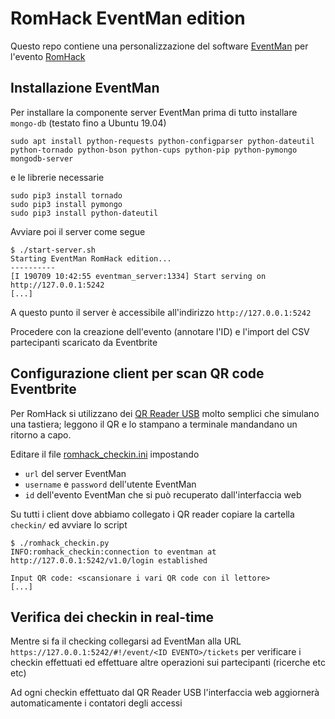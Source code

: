 # RomHack EventMan edition

Questo repo contiene una personalizzazione del software [EventMan](https://github.com/raspibo/eventman/) per l'evento [RomHack](https://www.romhack.io)

## Installazione EventMan
Per installare la componente server EventMan prima di tutto installare ```mongo-db``` (testato fino a Ubuntu 19.04)

```sudo apt install python-requests python-configparser python-dateutil python-tornado python-bson python-cups python-pip python-pymongo mongodb-server```

e le librerie necessarie

```
sudo pip3 install tornado
sudo pip3 install pymongo
sudo pip3 install python-dateutil
```

Avviare poi il server come segue

```
$ ./start-server.sh 
Starting EventMan RomHack edition...
----------
[I 190709 10:42:55 eventman_server:1334] Start serving on http://127.0.0.1:5242
[...]
```

A questo punto il server è accessibile all'indirizzo ```http://127.0.0.1:5242```

Procedere con la creazione dell'evento (annotare l'ID) e l'import del CSV partecipanti scaricato da Eventbrite

## Configurazione client per scan QR code Eventbrite
Per RomHack si utilizzano dei [QR Reader USB](https://www.amazon.it/Sumeber-Automatic-ricaricabile-automatico-professionale/dp/B07GRMDF2N/ref=sr_1_1?__mk_it_IT=%C3%85M%C3%85%C5%BD%C3%95%C3%91&keywords=Sumeber+Automatic+barcode+scanner+QR+code+scanner+1D%2F2D+lettore+di+codici+a+barre+scanner+vivavoce+USB+ricaricabile+automatico+bar+code+scanner+professionale+per+mobile+Payment&qid=1562661900&s=office&sr=1-1) molto semplici che simulano una tastiera; leggono il QR e lo stampano a terminale mandandano un ritorno a capo.

Editare il file [romhack_checkin.ini](checkin/romhack_checkin.ini) impostando
- ```url``` del server EventMan
- ```username``` e ```password``` dell'utente EventMan
- ```id``` dell'evento EventMan che si può recuperato dall'interfaccia web

Su tutti i client dove abbiamo collegato i QR reader copiare la cartella ```checkin/``` ed avviare lo script 
```
$ ./romhack_checkin.py
INFO:romhack_checkin:connection to eventman at http://127.0.0.1:5242/v1.0/login established

Input QR code: <scansionare i vari QR code con il lettore>
[...]
```

## Verifica dei checkin in real-time
Mentre si fa il checking collegarsi ad EventMan alla URL ```https://127.0.0.1:5242/#!/event/<ID EVENTO>/tickets``` per verificare i checkin effettuati ed effettuare altre operazioni sui partecipanti (ricerche etc etc)

Ad ogni checkin effettuato dal QR Reader USB l'interfaccia web aggiornerà automaticamente i contatori degli accessi
